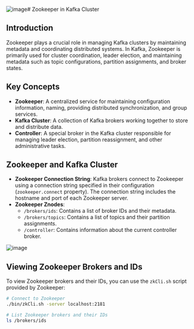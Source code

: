 ![image](https://github.com/Jewel73/kafka-notes/assets/46159821/a0915a7c-3b33-4a36-ad2b-dbc5eb01c29d)# Zookeeper in Kafka Cluster

## Introduction

Zookeeper plays a crucial role in managing Kafka clusters by maintaining metadata and coordinating distributed systems. In Kafka, Zookeeper is primarily used for cluster coordination, leader election, and maintaining metadata such as topic configurations, partition assignments, and broker states.

## Key Concepts

- **Zookeeper**: A centralized service for maintaining configuration information, naming, providing distributed synchronization, and group services.
- **Kafka Cluster**: A collection of Kafka brokers working together to store and distribute data.
- **Controller**: A special broker in the Kafka cluster responsible for managing leader election, partition reassignment, and other administrative tasks.

## Zookeeper and Kafka Cluster

- **Zookeeper Connection String**: Kafka brokers connect to Zookeeper using a connection string specified in their configuration (`zookeeper.connect` property). The connection string includes the hostname and port of each Zookeeper server.
- **Zookeeper Znodes**:
  - `/brokers/ids`: Contains a list of broker IDs and their metadata.
  - `/brokers/topics`: Contains a list of topics and their partition assignments.
  - `/controller`: Contains information about the current controller broker.
 
![image](https://github.com/Jewel73/kafka-notes/assets/46159821/7f310845-b5c4-48ba-b17b-5dc4979236f3)

## Viewing Zookeeper Brokers and IDs

To view Zookeeper brokers and their IDs, you can use the `zkCli.sh` script provided by Zookeeper:

```bash
# Connect to Zookeeper
./bin/zkCli.sh -server localhost:2181

# List Zookeeper brokers and their IDs
ls /brokers/ids



